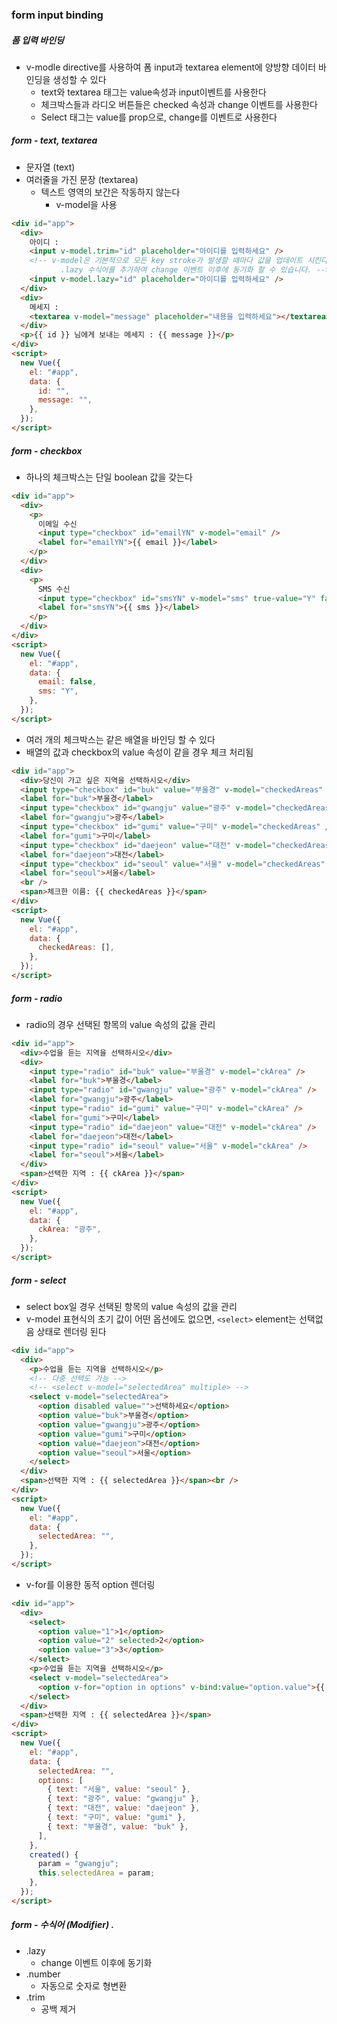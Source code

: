 ### form input binding

##### 폼 입력 바인딩

- v-modle directive를 사용하여 폼 input과 textarea element에 양방향 데이터 바인딩을 생성할 수 있다
  - text와 textarea 태그는 value속성과 input이벤트를 사용한다
  - 체크박스들과 라디오 버튼들은 checked 속성과 change 이벤트를 사용한다
  - Select 태그는 value를 prop으로, change를 이벤트로 사용한다

##### form - text, textarea

- 문자열 (text)
- 여러줄을 가진 문장 (textarea)
  - 텍스트 영역의 보간은 작동하지 않는다
    - v-model을 사용

```html
<div id="app">
  <div>
    아이디 :
    <input v-model.trim="id" placeholder="아이디를 입력하세요" />
    <!-- v-model은 기본적으로 모든 key stroke가 발생할 때마다 값을 업데이트 시킨다.
           .lazy 수식어를 추가하여 change 이벤트 이후에 동기화 할 수 있습니다. -->
    <input v-model.lazy="id" placeholder="아이디를 입력하세요" />
  </div>
  <div>
    메세지 :
    <textarea v-model="message" placeholder="내용을 입력하세요"></textarea>
  </div>
  <p>{{ id }} 님에게 보내는 메세지 : {{ message }}</p>
</div>
<script>
  new Vue({
    el: "#app",
    data: {
      id: "",
      message: "",
    },
  });
</script>
```

##### form - checkbox

- 하나의 체크박스는 단일 boolean 값을 갖는다

```html
<div id="app">
  <div>
    <p>
      이메일 수신
      <input type="checkbox" id="emailYN" v-model="email" />
      <label for="emailYN">{{ email }}</label>
    </p>
  </div>
  <div>
    <p>
      SMS 수신
      <input type="checkbox" id="smsYN" v-model="sms" true-value="Y" false-value="N" />
      <label for="smsYN">{{ sms }}</label>
    </p>
  </div>
</div>
<script>
  new Vue({
    el: "#app",
    data: {
      email: false,
      sms: "Y",
    },
  });
</script>
```

- 여러 개의 체크박스는 같은 배열을 바인딩 할 수 있다
- 배열의 값과 checkbox의 value 속성이 같을 경우 체크 처리됨

```html
<div id="app">
  <div>당신이 가고 싶은 지역을 선택하시오</div>
  <input type="checkbox" id="buk" value="부울경" v-model="checkedAreas" />
  <label for="buk">부울경</label>
  <input type="checkbox" id="gwangju" value="광주" v-model="checkedAreas" />
  <label for="gwangju">광주</label>
  <input type="checkbox" id="gumi" value="구미" v-model="checkedAreas" />
  <label for="gumi">구미</label>
  <input type="checkbox" id="daejeon" value="대전" v-model="checkedAreas" />
  <label for="daejeon">대전</label>
  <input type="checkbox" id="seoul" value="서울" v-model="checkedAreas" />
  <label for="seoul">서울</label>
  <br />
  <span>체크한 이름: {{ checkedAreas }}</span>
</div>
<script>
  new Vue({
    el: "#app",
    data: {
      checkedAreas: [],
    },
  });
</script>
```

##### form - radio

- radio의 경우 선택된 항목의 value 속성의 값을 관리

```html
<div id="app">
  <div>수업을 듣는 지역을 선택하시오</div>
  <div>
    <input type="radio" id="buk" value="부울경" v-model="ckArea" />
    <label for="buk">부울경</label>
    <input type="radio" id="gwangju" value="광주" v-model="ckArea" />
    <label for="gwangju">광주</label>
    <input type="radio" id="gumi" value="구미" v-model="ckArea" />
    <label for="gumi">구미</label>
    <input type="radio" id="daejeon" value="대전" v-model="ckArea" />
    <label for="daejeon">대전</label>
    <input type="radio" id="seoul" value="서울" v-model="ckArea" />
    <label for="seoul">서울</label>
  </div>
  <span>선택한 지역 : {{ ckArea }}</span>
</div>
<script>
  new Vue({
    el: "#app",
    data: {
      ckArea: "광주",
    },
  });
</script>
```

##### form - select

- select box일 경우 선택된 항목의 value 속성의 값을 관리
- v-model 표현식의 초기 값이 어떤 옵션에도 없으면, `<select>` element는 선택없음 상태로 렌더링 된다

```html
<div id="app">
  <div>
    <p>수업을 듣는 지역을 선택하시오</p>
    <!-- 다중 선택도 가능 -->
    <!-- <select v-model="selectedArea" multiple> -->
    <select v-model="selectedArea">
      <option disabled value="">선택하세요</option>
      <option value="buk">부울경</option>
      <option value="gwangju">광주</option>
      <option value="gumi">구미</option>
      <option value="daejeon">대전</option>
      <option value="seoul">서울</option>
    </select>
  </div>
  <span>선택한 지역 : {{ selectedArea }}</span><br />
</div>
<script>
  new Vue({
    el: "#app",
    data: {
      selectedArea: "",
    },
  });
</script>
```

- v-for를 이용한 동적 option 렌더링

```html
<div id="app">
  <div>
    <select>
      <option value="1">1</option>
      <option value="2" selected>2</option>
      <option value="3">3</option>
    </select>
    <p>수업을 듣는 지역을 선택하시오</p>
    <select v-model="selectedArea">
      <option v-for="option in options" v-bind:value="option.value">{{ option.text }}</option>
    </select>
  </div>
  <span>선택한 지역 : {{ selectedArea }}</span>
</div>
<script>
  new Vue({
    el: "#app",
    data: {
      selectedArea: "",
      options: [
        { text: "서울", value: "seoul" },
        { text: "광주", value: "gwangju" },
        { text: "대전", value: "daejeon" },
        { text: "구미", value: "gumi" },
        { text: "부울경", value: "buk" },
      ],
    },
    created() {
      param = "gwangju";
      this.selectedArea = param;
    },
  });
</script>
```

##### form - 수식어 (Modifier) .

- .lazy
  - change 이벤트 이후에 동기화
- .number
  - 자동으로 숫자로 형변환
- .trim
  - 공백 제거


